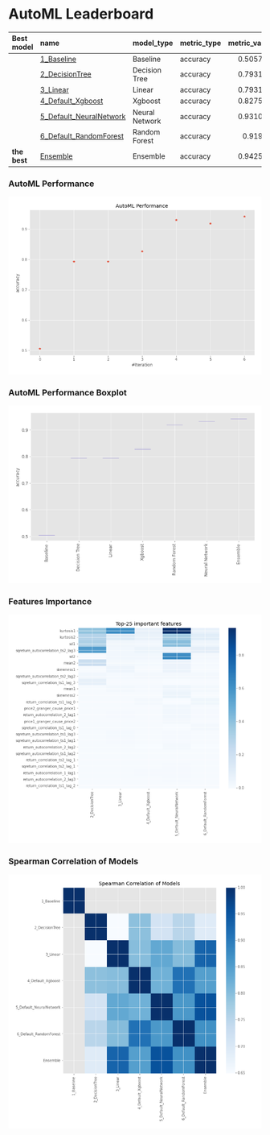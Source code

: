 # AutoML Leaderboard

| Best model   | name                                                         | model_type     | metric_type   |   metric_value |   train_time |
|:-------------|:-------------------------------------------------------------|:---------------|:--------------|---------------:|-------------:|
|              | [1_Baseline](1_Baseline/README.md)                           | Baseline       | accuracy      |       0.505747 |         9.08 |
|              | [2_DecisionTree](2_DecisionTree/README.md)                   | Decision Tree  | accuracy      |       0.793103 |        13.79 |
|              | [3_Linear](3_Linear/README.md)                               | Linear         | accuracy      |       0.793103 |        12.59 |
|              | [4_Default_Xgboost](4_Default_Xgboost/README.md)             | Xgboost        | accuracy      |       0.827586 |        12.95 |
|              | [5_Default_NeuralNetwork](5_Default_NeuralNetwork/README.md) | Neural Network | accuracy      |       0.931034 |        10.92 |
|              | [6_Default_RandomForest](6_Default_RandomForest/README.md)   | Random Forest  | accuracy      |       0.91954  |        15.97 |
| **the best** | [Ensemble](Ensemble/README.md)                               | Ensemble       | accuracy      |       0.942529 |         0.35 |

### AutoML Performance
![AutoML Performance](ldb_performance.png)

### AutoML Performance Boxplot
![AutoML Performance Boxplot](ldb_performance_boxplot.png)

### Features Importance
![features importance across models](features_heatmap.png)



### Spearman Correlation of Models
![models spearman correlation](correlation_heatmap.png)

